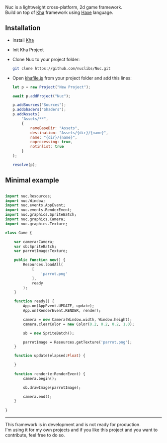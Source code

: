 Nuc is a lightweight cross-platform, 2d game framework.  
Build on top of [Kha](https://github.com/Kode/Kha) framework using [Haxe](https://haxe.org/) language. 
 
## Installation
- Install [Kha](https://github.com/Kode/Kha/wiki/Getting-Started)
- Init Kha Project
- Clone Nuc to your project folder:
    ```bash
    git clone https://github.com/nuclibs/Nuc.git
    ```
- Open [khafile.js](https://github.com/Kode/Kha/wiki/khafile.js) from your project folder and add this lines:

    ```js
    let p = new Project("New Project");

    await p.addProject("Nuc");

    p.addSources("Sources");
    p.addShaders("Shaders");
    p.addAssets(
        "Assets/**",
        {
            nameBaseDir: "Assets", 
            destination: "Assets/{dir}/{name}", 
            name: "{dir}/{name}", 
            noprocessing: true, 
            notinlist: true
        }
    );

    resolve(p);
    ```
    
## Minimal example
```haxe

import nuc.Resources;
import nuc.Window;
import nuc.events.AppEvent;
import nuc.events.RenderEvent;
import nuc.graphics.SpriteBatch;
import nuc.graphics.Camera;
import nuc.graphics.Texture;

class Game {

    var camera:Camera;
    var sb:SpriteBatch;
    var parrotImage:Texture;

	public function new() {
		Resources.loadAll(
			[
				'parrot.png'
			], 
			ready
		);
	}

	function ready() {
		App.on(AppEvent.UPDATE, update);
		App.on(RenderEvent.RENDER, render);

		camera = new Camera(Window.width, Window.height);
		camera.clearColor = new Color(0.2, 0.2, 0.2, 1.0);

		sb = new SpriteBatch();

        parrotImage = Resources.getTexture('parrot.png');
	}

	function update(elapsed:Float) {

	}
		
	function render(e:RenderEvent) {
		camera.begin();

        sb.drawImage(parrotImage);

		camera.end();
	}
	
}

```

---
This framework is in development and is not ready for production.  
I'm using it for my own projects and if you like this project and you want to contribute, feel free to do so.  